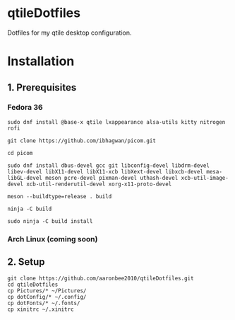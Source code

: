 # qtileDotfiles
Dotfiles for my qtile desktop configuration.

# Installation

## 1. Prerequisites

### Fedora 36
```
sudo dnf install @base-x qtile lxappearance alsa-utils kitty nitrogen rofi

git clone https://github.com/ibhagwan/picom.git

cd picom

sudo dnf install dbus-devel gcc git libconfig-devel libdrm-devel libev-devel libX11-devel libX11-xcb libXext-devel libxcb-devel mesa-libGL-devel meson pcre-devel pixman-devel uthash-devel xcb-util-image-devel xcb-util-renderutil-devel xorg-x11-proto-devel

meson --buildtype=release . build

ninja -C build

sudo ninja -C build install
```

### Arch Linux (coming soon)

## 2. Setup

```
git clone https://github.com/aaronbee2010/qtileDotfiles.git
cd qtileDotfiles
cp Pictures/* ~/Pictures/
cp dotConfig/* ~/.config/
cp dotFonts/* ~/.fonts/
cp xinitrc ~/.xinitrc
```
